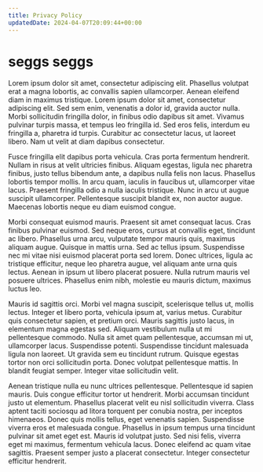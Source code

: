 ```yaml
---
title: Privacy Policy
updatedDate: 2024-04-07T20:09:44+00:00
---
```


# seggs seggs
Lorem ipsum dolor sit amet, consectetur adipiscing elit. Phasellus volutpat erat a magna lobortis, ac convallis sapien ullamcorper. Aenean eleifend diam in maximus tristique. Lorem ipsum dolor sit amet, consectetur adipiscing elit. Sed sem enim, venenatis a dolor id, gravida auctor nulla. Morbi sollicitudin fringilla dolor, in finibus odio dapibus sit amet. Vivamus pulvinar turpis massa, et tempus leo fringilla id. Sed eros felis, interdum eu fringilla a, pharetra id turpis. Curabitur ac consectetur lacus, ut laoreet libero. Nam ut velit at diam dapibus consectetur.

Fusce fringilla elit dapibus porta vehicula. Cras porta fermentum hendrerit. Nullam in risus at velit ultricies finibus. Aliquam egestas, ligula nec pharetra finibus, justo tellus bibendum ante, a dapibus nulla felis non lacus. Phasellus lobortis tempor mollis. In arcu quam, iaculis in faucibus ut, ullamcorper vitae lacus. Praesent fringilla odio a nulla iaculis tristique. Nunc in arcu ut augue suscipit ullamcorper. Pellentesque suscipit blandit ex, non auctor augue. Maecenas lobortis neque eu diam euismod congue.

Morbi consequat euismod mauris. Praesent sit amet consequat lacus. Cras finibus pulvinar euismod. Sed neque eros, cursus at convallis eget, tincidunt ac libero. Phasellus urna arcu, vulputate tempor mauris quis, maximus aliquam augue. Quisque in mattis urna. Sed ac tellus ipsum. Suspendisse nec mi vitae nisi euismod placerat porta sed lorem. Donec ultrices, ligula ac tristique efficitur, neque leo pharetra augue, vel aliquam ante urna quis lectus. Aenean in ipsum ut libero placerat posuere. Nulla rutrum mauris vel posuere ultrices. Phasellus enim nibh, molestie eu mauris dictum, maximus luctus leo.

Mauris id sagittis orci. Morbi vel magna suscipit, scelerisque tellus ut, mollis lectus. Integer et libero porta, vehicula ipsum at, varius metus. Curabitur quis consectetur sapien, et pretium orci. Mauris sagittis justo lacus, in elementum magna egestas sed. Aliquam vestibulum nulla ut mi pellentesque commodo. Nulla sit amet quam pellentesque, accumsan mi ut, ullamcorper lacus. Suspendisse potenti. Suspendisse tincidunt malesuada ligula non laoreet. Ut gravida sem eu tincidunt rutrum. Quisque egestas tortor non orci sollicitudin porta. Donec volutpat pellentesque mattis. In blandit feugiat semper. Integer vitae sollicitudin velit.

Aenean tristique nulla eu nunc ultrices pellentesque. Pellentesque id sapien mauris. Duis congue efficitur tortor ut hendrerit. Morbi accumsan tincidunt justo ut elementum. Phasellus placerat velit eu nisl sollicitudin viverra. Class aptent taciti sociosqu ad litora torquent per conubia nostra, per inceptos himenaeos. Donec quis mollis tellus, eget venenatis sapien. Suspendisse viverra eros et malesuada congue. Phasellus in ipsum tempus urna tincidunt pulvinar sit amet eget est. Mauris id volutpat justo. Sed nisi felis, viverra eget mi maximus, fermentum vehicula lacus. Donec eleifend ac quam vitae sagittis. Praesent semper justo a placerat consectetur. Integer consectetur efficitur hendrerit. 